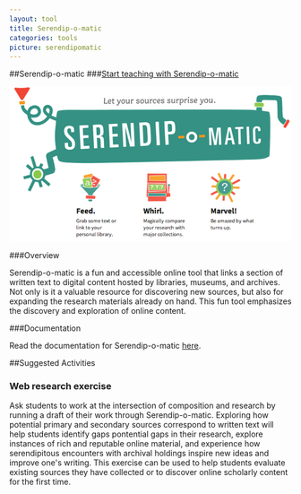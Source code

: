 ```yaml
---
layout: tool
title: Serendip-o-matic
categories: tools
picture: serendipomatic
---
```


##Serendip-o-matic <span class="arrowh2"></span>
###[Start teaching with Serendip-o-matic](http://serendipomatic.org/) <span class="arrowh3"></span>

![](../assets/images/post/serendip_grab.png)

###Overview <span class="arrowh3"></span>

Serendip-o-matic is a fun and accessible online tool that links a section of written text to digital content hosted by libraries, museums, and archives. Not only is it a valuable resource for discovering new sources, but also for expanding the research materials already on hand. This fun tool emphasizes the discovery and exploration of online content.

###Documentation <span class="arrowh3"></span>

Read the documentation for Serendip-o-matic [here](http://serendipomatic.org/about/).

##Suggested Activities <span class="arrowh2"></span>

### Web research exercise <span class="arrowh3"></span>

Ask students to work at the intersection of composition and research by running a draft of their work through Serendip-o-matic. Exploring how potential primary and secondary sources correspond to written text will help students identify gaps pontential gaps in their research, explore instances of rich and reputable online material, and experience how serendipitous encounters with archival holdings inspire new ideas and improve one's writing. This exercise can be used to help students evaluate existing sources they have collected or to discover online scholarly content for the first time.